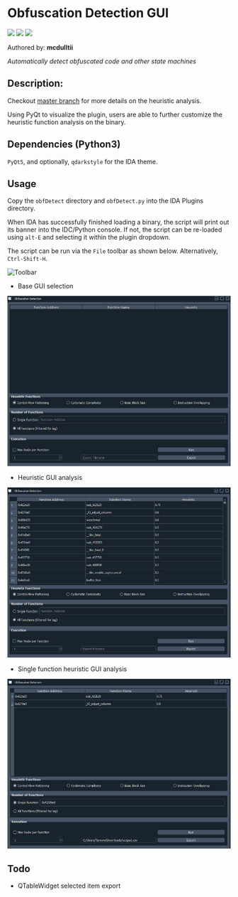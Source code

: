 # Obfuscation Detection GUI
[![](https://img.shields.io/badge/Category-Obfuscation-E5A505?style=flat-square)]() [![](https://img.shields.io/badge/Language-Python-E5A505?style=flat-square)]() [![](https://img.shields.io/badge/Version-1.5g-E5A505?style=flat-square&color=green)]()

Authored by: **mcdulltii**

_Automatically detect obfuscated code and other state machines_

## Description:

Checkout [master branch](https://github.com/mcdulltii/obfDetect) for more details on the heuristic analysis.

Using PyQt to visualize the plugin, users are able to further customize the heuristic function analysis on the binary.

## Dependencies (Python3)

`PyQt5`, and optionally, `qdarkstyle` for the IDA theme.

## Usage

Copy the `obfDetect` directory and `obfDetect.py` into the IDA Plugins directory.

When IDA has successfully finished loading a binary, the script will print out its banner into the IDC/Python console. If not, the script can be re-loaded using `alt-E` and selecting it within the plugin dropdown.

The script can be run via the `File` toolbar as shown below. Alternatively, `Ctrl-Shift-H`.

![Toolbar](img/toolbar.png)

- Base GUI selection

![Base GUI](img/basegui.png)

- Heuristic GUI analysis

![Heuristic analysis](img/heuristic_gui.png)

- Single function heuristic GUI analysis

![Single heuristic analysis](img/singleheuristic_gui.png)

## Todo

- QTableWidget selected item export
